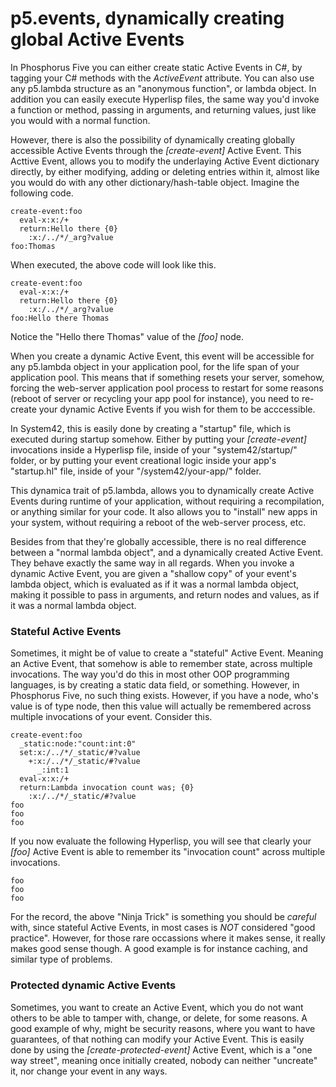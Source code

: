 p5.events, dynamically creating global Active Events
===============

In Phosphorus Five you can either create static Active Events in C#, by tagging your C# methods with
the *ActiveEvent* attribute. You can also use any p5.lambda structure as an "anonymous function", or lambda object.
In addition you can easily execute Hyperlisp files, the same way you'd invoke a function or method, passing in arguments,
and returning values, just like you would with a normal function.

However, there is also the possibility of dynamically creating globally accessible Active Events through the *[create-event]*
Active Event. This Acttive Event, allows you to modify the underlaying Active Event dictionary directly, by either modifying, 
adding or deleting entries within it, almost like you would do with any other dictionary/hash-table object. Imagine the following code.

```
create-event:foo
  eval-x:x:/+
  return:Hello there {0}
    :x:/../*/_arg?value
foo:Thomas
```

When executed, the above code will look like this.

```
create-event:foo
  eval-x:x:/+
  return:Hello there {0}
    :x:/../*/_arg?value
foo:Hello there Thomas
```

Notice the "Hello there Thomas" value of the *[foo]* node.

When you create a dynamic Active Event, this event will be accessible for any p5.lambda object in your application pool, for the life 
span of your application pool. This means that if something resets your server, somehow, forcing the web-server application pool process
to restart for some reasons (reboot of server or recycling your app pool for instance), you need to re-create your dynamic Active Events
if you wish for them to be acccessible.

In System42, this is easily done by creating a "startup" file, which is executed during startup somehow. Either by putting your *[create-event]*
invocations inside a Hyperlisp file, inside of your "system42/startup/" folder, or by putting your event creational logic inside your app's
"startup.hl" file, inside of your "/system42/your-app/" folder.

This dynamica trait of p5.lambda, allows you to dynamically create Active Events during runtime of your application, without requiring a 
recompilation, or anything similar for your code. It also allows you to "install" new apps in your system, without requiring a reboot of
the web-server process, etc.

Besides from that they're globally accessible, there is no real difference between a "normal lambda object", and a dynamically created
Active Event. They behave exactly the same way in all regards. When you invoke a dynamic Active Event, you are given a "shallow copy" of your
event's lambda object, which is evaluated as if it was a normal lambda object, making it possible to pass in arguments, and return nodes and 
values, as if it was a normal lambda object.

### Stateful Active Events

Sometimes, it might be of value to create a "stateful" Active Event. Meaning an Active Event, that somehow is able to remember state, across
multiple invocations. The way you'd do this in most other OOP programming languages, is by creating a static data field, or something. However,
in Phosphorus Five, no such thing exists. However, if you have a node, who's value is of type node, then this value will actually be remembered
across multiple invocations of your event. Consider this.

```
create-event:foo
  _static:node:"count:int:0"
  set:x:/../*/_static/#?value
    +:x:/../*/_static/#?value
      _:int:1
  eval-x:x:/+
  return:Lambda invocation count was; {0}
    :x:/../*/_static/#?value
foo
foo
foo
```

If you now evaluate the following Hyperlisp, you will see that clearly your *[foo]* Active Event is able to remember its "invocation count" 
across multiple invocations.

```
foo
foo
foo
```

For the record, the above "Ninja Trick" is something you should be _careful_ with, since stateful Active Events, in most cases is _NOT_ 
considered "good practice". However, for those rare occassions where it makes sense, it really makes good sense though. A good example
is for instance caching, and similar type of problems.

### Protected dynamic Active Events

Sometimes, you want to create an Active Event, which you do not want others to be able to tamper with, change, or delete, for some reasons.
A good example of why, might be security reasons, where you want to have guarantees, of that nothing can modify your Active Event. This
is easily done by using the *[create-protected-event]* Active Event, which is a "one way street", meaning once initially created, nobody can 
neither "uncreate" it, nor change your event in any ways.


